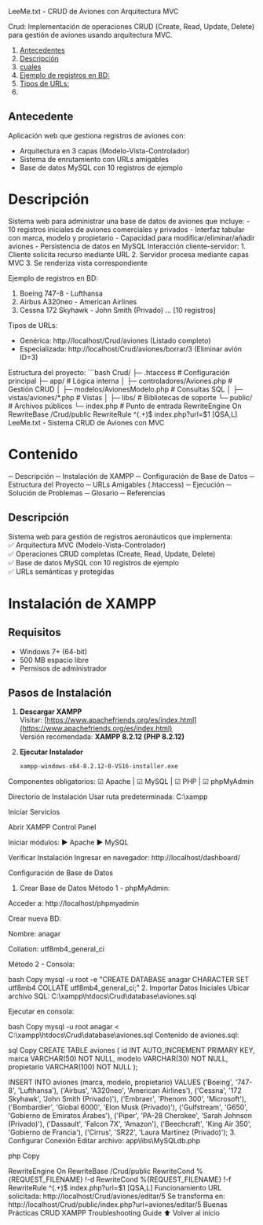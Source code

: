 LeeMe.txt - CRUD de Aviones con Arquitectura MVC

Crud: Implementación de operaciones CRUD (Create, Read, Update, Delete) para gestión de aviones usando arquitectura MVC.

1. [Antecedentes](#-Antecedentes)
2. [Descripción](#-Descripción)
3. [cuales](#-cuales)
4. [Ejemplo de registros en BD:](#-configuración-de-base-de-datos)
5. [Tipos de URLs:](#Tipos-de-URLs:)
6. [<donde>](#<donde>)


## Antecedente  
Aplicación web que gestiona registros de aviones con:
- Arquitectura en 3 capas (Modelo-Vista-Controlador)
- Sistema de enrutamiento con URLs amigables
- Base de datos MySQL con 10 registros de ejemplo

# Descripción
<que>
Sistema web para administrar una base de datos de aviones que incluye:
- 10 registros iniciales de aviones comerciales y privados
- Interfaz tabular con marca, modelo y propietario
- Capacidad para modificar/eliminar/añadir aviones
- Persistencia de datos en MySQL

<cuales>
Interacción cliente-servidor:
1. Cliente solicita recurso mediante URL
2. Servidor procesa mediante capas MVC
3. Se renderiza vista correspondiente

Ejemplo de registros en BD:
1. Boeing 747-8 - Lufthansa
2. Airbus A320neo - American Airlines
3. Cessna 172 Skyhawk - John Smith (Privado)
... [10 registros]

Tipos de URLs:
- Genérica: http://localhost/Crud/aviones (Listado completo)
- Especializada: http://localhost/Crud/aviones/borrar/3 (Eliminar avión ID=3)

<donde>
Estructura del proyecto:
```bash
Crud/
├─ .htaccess          # Configuración principal
├─ app/               # Lógica interna
│   ├─ controladores/Aviones.php       # Gestión CRUD
│   ├─ modelos/AvionesModelo.php       # Consultas SQL
│   ├─ vistas/aviones/*.php            # Vistas
│   ├─ libs/          # Bibliotecas de soporte
└─ public/            # Archivos públicos
    └─ index.php      # Punto de entrada

<IfModule mod_rewrite.c>
    RewriteEngine On
    RewriteBase /Crud/public
    RewriteRule ^(.+)$ index.php?url=$1 [QSA,L]
</IfModule>
LeeMe.txt - Sistema CRUD de Aviones con MVC

# Contenido
─ Descripción
─ Instalación de XAMPP
─ Configuración de Base de Datos
─ Estructura del Proyecto
─ URLs Amigables (.htaccess)
─ Ejecución
─ Solución de Problemas
─ Glosario
─ Referencias

## Descripción  
Sistema web para gestión de registros aeronáuticos que implementa:  
✅ Arquitectura MVC (Modelo-Vista-Controlador)  
✅ Operaciones CRUD completas (Create, Read, Update, Delete)  
✅ Base de datos MySQL con 10 registros de ejemplo  
✅ URLs semánticas y protegidas  

# Instalación de XAMPP

## Requisitos
- Windows 7+ (64-bit)
- 500 MB espacio libre
- Permisos de administrador

## Pasos de Instalación
1. **Descargar XAMPP**  
   Visitar: [https://www.apachefriends.org/es/index.html](https://www.apachefriends.org/es/index.html)  
   Versión recomendada: **XAMPP 8.2.12 (PHP 8.2.12)**

2. **Ejecutar Instalador**  
   ```bash
   xampp-windows-x64-8.2.12-0-VS16-installer.exe
Componentes obligatorios:
☑ Apache | ☑ MySQL | ☑ PHP | ☑ phpMyAdmin

Directorio de Instalación
Usar ruta predeterminada:
C:\xampp

Iniciar Servicios

Abrir XAMPP Control Panel

Iniciar módulos:
▶ Apache
▶ MySQL

Verificar Instalación
Ingresar en navegador:
http://localhost/dashboard/

Configuración de Base de Datos
1. Crear Base de Datos
Método 1 - phpMyAdmin:

Acceder a: http://localhost/phpmyadmin

Crear nueva BD:

Nombre: anagar

Collation: utf8mb4_general_ci

Método 2 - Consola:

bash
Copy
mysql -u root -e "CREATE DATABASE anagar CHARACTER SET utf8mb4 COLLATE utf8mb4_general_ci;"
2. Importar Datos Iniciales
Ubicar archivo SQL:
C:\xampp\htdocs\Crud\database\aviones.sql

Ejecutar en consola:

bash
Copy
mysql -u root anagar < C:\xampp\htdocs\Crud\database\aviones.sql
Contenido de aviones.sql:

sql
Copy
CREATE TABLE aviones (
    id INT AUTO_INCREMENT PRIMARY KEY,
    marca VARCHAR(50) NOT NULL,
    modelo VARCHAR(30) NOT NULL,
    propietario VARCHAR(100) NOT NULL
);

INSERT INTO aviones (marca, modelo, propietario) VALUES
('Boeing', '747-8', 'Lufthansa'),
('Airbus', 'A320neo', 'American Airlines'),
('Cessna', '172 Skyhawk', 'John Smith (Privado)'),
('Embraer', 'Phenom 300', 'Microsoft'),
('Bombardier', 'Global 6000', 'Elon Musk (Privado)'),
('Gulfstream', 'G650', 'Gobierno de Emiratos Árabes'),
('Piper', 'PA-28 Cherokee', 'Sarah Johnson (Privado)'),
('Dassault', 'Falcon 7X', 'Amazon'),
('Beechcraft', 'King Air 350', 'Gobierno de Francia'),
('Cirrus', 'SR22', 'Laura Martínez (Privado)');
3. Configurar Conexión
Editar archivo: app\libs\MySQLdb.php

php
Copy
<?php
class MySQLdb {
    private $host = "127.0.0.1";  // Servidor local
    private $usuario = "root";     // Usuario MySQL
    private $clave = "";          // Contraseña (vacía por defecto)
    private $db = "anagar";       // Nombre de la BD
    // ... resto del código
}
Estructura del Proyecto
bash
Copy
Crud/
├─ .htaccess                # Configuración global
├─ app/                     
│   ├─ controladores/       # ▶ Lógica de operaciones
│   │   └─ Aviones.php      #   - Métodos CRUD
│   ├─ modelos/             # ▶ Consultas SQL
│   │   └─ AvionesModelo.php
│   ├─ vistas/              # ▶ Interfaz usuario
│   │   ├─ aviones/         
│   │   │   ├─ alta.php     # Formulario creación
│   │   │   ├─ editar.php   # Formulario edición
│   │   │   └─ lista.php    # Tabla principal
│   ├─ libs/                # ▶ Bibliotecas
│   │   ├─ MySQLdb.php      # Conexión BD
│   │   ├─ Control.php      # Enrutador
│   └─ inicio.php           # Inicialización
└─ public/                  # Recursos públicos
    └─ index.php            # Punto de entrada
URLs Amigables (.htaccess)
Archivo: public/.htaccess
apache
Copy
<IfModule mod_rewrite.c>
    RewriteEngine On
    RewriteBase /Crud/public
    RewriteCond %{REQUEST_FILENAME} !-d
    RewriteCond %{REQUEST_FILENAME} !-f
    RewriteRule ^(.+)$ index.php?url=$1 [QSA,L]
</IfModule>
Funcionamiento
URL solicitada:
http://localhost/Crud/aviones/editar/5

Se transforma en:
http://localhost/Crud/public/index.php?url=aviones/editar/5

Buenas Prácticas CRUD

XAMPP Troubleshooting Guide

⬆️ Volver al inicio

